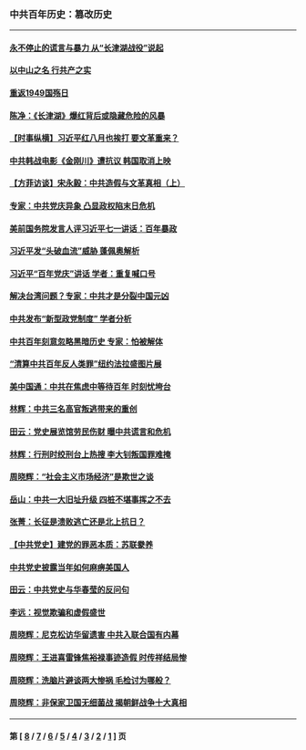 ### 中共百年历史：篡改历史
---
#### [永不停止的谎言与暴力 从“长津湖战役”说起](../../pages/nf1176115/n13494094.md?04100430) 
#### [以中山之名 行共产之实](../../pages/nf1176115/n13346437.md?04100430) 
#### [重返1949国殇日](../../pages/nf1176115/n13346372.md?04100430) 
#### [陈净：《长津湖》爆红背后或隐藏危险的风暴](../../pages/nf1176115/n13314364.md?04100430) 
#### [【时事纵横】习近平红八月也挨打 要文革重来？](../../pages/nf1176115/n13231393.md?04100430) 
#### [中共韩战电影《金刚川》遭抗议 韩国取消上映](../../pages/nf1176115/n13219114.md?04100430) 
#### [【方菲访谈】宋永毅：中共造假与文革真相（上）](../../pages/nf1176115/n13200760.md?04100430) 
#### [专家：中共党庆异象 凸显政权陷末日危机](../../pages/nf1176115/n13067084.md?04100430) 
#### [美前国务院发言人评习近平七一讲话：百年暴政](../../pages/nf1176115/n13066986.md?04100430) 
#### [习近平发“头破血流”威胁 蓬佩奥解析](../../pages/nf1176115/n13063604.md?04100430) 
#### [习近平“百年党庆”讲话 学者：重复喊口号](../../pages/nf1176115/n13061411.md?04100430) 
#### [解决台湾问题？专家：中共才是分裂中国元凶](../../pages/nf1176115/n13060811.md?04100430) 
#### [中共发布“新型政党制度” 学者分析](../../pages/nf1176115/n13056354.md?04100430) 
#### [中共百年刻意忽略黑暗历史 专家：怕被解体](../../pages/nf1176115/n13056056.md?04100430) 
#### [“清算中共百年反人类罪”纽约法拉盛图片展](../../pages/nf1176115/n13052220.md?04100430) 
#### [美中国通：中共在焦虑中等待百年 时刻忧垮台](../../pages/nf1176115/n13048820.md?04100430) 
#### [林辉：中共三名高官叛逃带来的重创](../../pages/nf1176115/n13035206.md?04100430) 
#### [田云：党史展览馆劳民伤财 曝中共谎言和危机](../../pages/nf1176115/n13033900.md?04100430) 
#### [林辉：行刑时绞刑台上热搜 李大钊叛国罪难掩](../../pages/nf1176115/n13031965.md?04100430) 
#### [周晓辉：“社会主义市场经济”是欺世之谈](../../pages/nf1176115/n13024090.md?04100430) 
#### [岳山：中共一大旧址升级 四桩不堪事挥之不去](../../pages/nf1176115/n13021697.md?04100430) 
#### [张菁：长征是溃败逃亡还是北上抗日？](../../pages/nf1176115/n13020585.md?04100430) 
#### [【中共党史】建党的罪恶本质：苏联豢养](../../pages/nf1176115/n13011888.md?04100430) 
#### [中共党史披露当年如何麻痹美国人](../../pages/nf1176115/n12966400.md?04100430) 
#### [田云：中共党史与华春莹的反问句](../../pages/nf1176115/n12765178.md?04100430) 
#### [李远：视觉欺骗和虚假盛世](../../pages/nf1176115/n12993376.md?04100430) 
#### [周晓辉：尼克松访华留遗害 中共入联合国有内幕](../../pages/nf1176115/n12991422.md?04100430) 
#### [周晓辉：王进喜雷锋焦裕禄事迹造假 时传祥结局惨](../../pages/nf1176115/n12985497.md?04100430) 
#### [周晓辉：洗脑片避谈两大惨祸 毛检讨为哪般？](../../pages/nf1176115/n12971285.md?04100430) 
#### [周晓辉：非保家卫国无细菌战 揭朝鲜战争十大真相](../../pages/nf1176115/n12954161.md?04100430) 

---
#### 第 [ [8](./8.md?04100430) / [7](./7.md?04100430) / [6](./6.md?04100430) / [5](./5.md?04100430) / [4](./4.md?04100430) / [3](./3.md?04100430) / [2](./2.md?04100430) / [1](./1.md?04100430) ] 页
